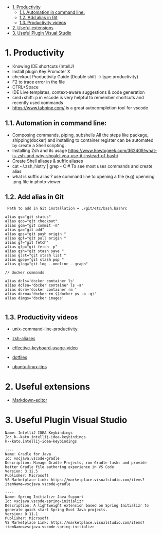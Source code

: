 - [1. Productivity](#1-productivity)
  - [1.1. Automation in command line:](#11-automation-in-command-line)
  - [1.2. Add alias in Git](#12-add-alias-in-git)
  - [1.3. Productivity videos](#13-productivity-videos)
- [2. Useful extensions](#2-useful-extensions)
- [3. Useful Plugin Visual Studio](#3-useful-plugin-visual-studio)


# 1. Productivity 
- Knowing IDE shortcuts (IntellJ)
 -  Install plugin Key Promoter X
 -  checkout Productivity Guide (Double shift -> type  productivity)
- F2 to trace error in the file
- CTRL+Space
- IDE Live templates, context-aware suggestions & code generation
- cmd+shift+p in vscode is very helpful to remember shortcuts and recently used commands
-  https://www.tabnine.com/ is a great autocompletion tool for vscode

## 1.1. Automation in command line: 
- Composing commands, piping, subshells
All the steps like package, shipping(docker) and installing to container register can be automated by create a Shell scripting.
- Installing Zsh and its usage
https://www.howtogeek.com/362409/what-is-zsh-and-why-should-you-use-it-instead-of-bash/
- Create Shell aliases & suffix aliases
- cat ~/.zsh_histry | grep - C # To see most uses commands and create alias
- what is suffix alias ? use command line to opening a file (e.g) openning .png file in photo viewer

## 1.2. Add alias in Git
```
 Path to add in Git installation = ./git/etc/bash.bashrc

alias gs="git status"
alias gco="git checkout"
alias gcm="git commit -m"
alias ga="git add"
alias gps="git push origin "
alias gpl="git pull origin "
alias gf="git fetch"
alias gfp="git fetch -p"
alias gsh="git stash save "
alias glst="git stash list "
alias gpop="git stash pop "
alias glog="git log --oneline --graph"

// docker commands

alias dcls='docker container ls'
alias dclsa='docker container ls -a'
alias dcrm='docker container rm '
alias dcrma='docker rm $(docker ps -a -q)'
alias dimgs='docker images'


```  
## 1.3. Productivity videos  
- [unix-command-line-productivity](https://blog.sebastian-daschner.com/entries/unix-command-line-productivity)

- [zsh-aliases](https://blog.sebastian-daschner.com/entries/zsh-aliases)

- [effective-keyboard-usage-video](https://blog.sebastian-daschner.com/entries/effective-keyboard-usage-video-course)

- [dotfiles](https://github.com/sdaschner/dotfiles)

- [ubuntu-linux-tips](https://www.addictivetips.com/ubuntu-linux-tips/beginners-guide-i3-window-manager/)

 # 2. Useful extensions
 - [Markdown-editor](https://marketplace.visualstudio.com/items?itemName=yzhang.markdown-all-in-one)

# 3. Useful Plugin Visual Studio
```
Name: IntelliJ IDEA Keybindings
Id: k--kato.intellij-idea-keybindings
k--kato.intellij-idea-keybindings

----
Name: Gradle for Java
Id: vscjava.vscode-gradle
Description: Manage Gradle Projects, run Gradle tasks and provide better Gradle file authoring experience in VS Code
Version: 3.12.5
Publisher: Microsoft
VS Marketplace Link: https://marketplace.visualstudio.com/items?itemName=vscjava.vscode-gradle

----
Name: Spring Initializr Java Support
Id: vscjava.vscode-spring-initializr
Description: A lightweight extension based on Spring Initializr to generate quick start Spring Boot Java projects.
Version: 0.11.1
Publisher: Microsoft
VS Marketplace Link: https://marketplace.visualstudio.com/items?itemName=vscjava.vscode-spring-initializr
```

